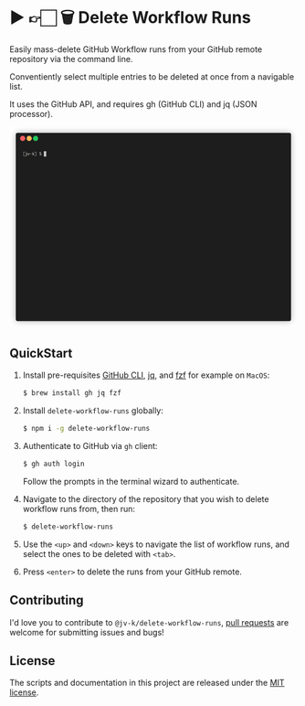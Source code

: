 # ▶️ 👉🏻 🗑 Delete Workflow Runs 

Easily mass-delete GitHub Workflow runs from your GitHub remote repository via the command line.

Conventiently select multiple entries to be deleted at once from a navigable list.

It uses the GitHub API, and requires gh (GitHub CLI) and jq (JSON processor).

![](demo.gif)

## QuickStart

1. Install pre-requisites [GitHub CLI](https://github.com/cli/cli), [jq](https://github.com/stedolan/jq), and [fzf](https://github.com/junegunn/fzf) for example on `MacOS`:
    ```sh
    $ brew install gh jq fzf
    ```

2. Install `delete-workflow-runs` globally:
    ```sh
    $ npm i -g delete-workflow-runs
    ```
3. Authenticate to GitHub via `gh` client:
    ```sh
    $ gh auth login
    ```
    Follow the prompts in the terminal wizard to authenticate.

4. Navigate to the directory of the repository that you wish to delete workflow runs from, then run:
    ```sh
    $ delete-workflow-runs
    ```
5. Use the `<up>` and `<down>` keys to navigate the list of workflow runs, and select the ones to be deleted with `<tab>`.

6. Press `<enter>` to delete the runs from your GitHub remote.

## Contributing
I'd love you to contribute to `@jv-k/delete-workflow-runs`, [pull requests](https://github.com/jv-k/delete-workflow-runs/issues/new/choose) are welcome for submitting issues and bugs!

## License
The scripts and documentation in this project are released under the [MIT license](https://github.com/jv-k/delete-workflow-runs/blob/master/LICENSE).
